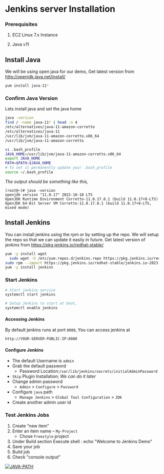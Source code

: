 # Jenkins server Installation

### Prerequisites 
 1. EC2 Linux 7.x Instance

 2. Java v11

## Install Java
We will be using open java for our demo, Get latest version from http://openjdk.java.net/install/
```sh
yum install java-11*

```

### Confirm Java Version
Lets install java and set the java home
```sh
java -version
find / -name java-11* | head -n 4
/etc/alternatives/java-11-amazon-corretto
/etc/alternatives/java-11
/usr/lib/jvm/java-11-amazon-corretto.x86_64
/usr/lib/jvm/java-11-amazon-corretto

vi .bash_profile
JAVA_HOME=/usr/lib/jvm/java-11-amazon-corretto.x86_64
export JAVA_HOME
PATH=$PATH:$JAVA_HOME
# To set it permanently update your .bash_profile
source ~/.bash_profile
```
_The output should be something like this,_
```
[root@~]# java -version
openjdk version "11.0.17" 2022-10-18 LTS
OpenJDK Runtime Environment Corretto-11.0.17.8.1 (build 11.0.17+8-LTS)
OpenJDK 64-Bit Server VM Corretto-11.0.17.8.1 (build 11.0.17+8-LTS, mixed mode)
```

## Install Jenkins
You can install jenkins using the rpm or by setting up the repo. We will setup the repo so that we can update it easily in future.
Get latest version of jenkins from https://pkg.jenkins.io/redhat-stable/
```sh
yum -y install wget
  sudo wget -O /etc/yum.repos.d/jenkins.repo https://pkg.jenkins.io/redhat-stable/jenkins.repo
sudo rpm --import https://pkg.jenkins.io/redhat-stable/jenkins.io-2023.key
yum -y install jenkins
```

### Start Jenkins
```sh
# Start jenkins service
systemctl start jenkins

# Setup Jenkins to start at boot,
systemctl enable jenkins
```

#### Accessing Jenkins
By default jenkins runs at port `8080`, You can access jenkins at
```sh
http://YOUR-SERVER-PUBLIC-IP:8080
```
#### Configure Jenkins
- The default Username is `admin`
- Grab the default password 
  - Password Location:`/var/lib/jenkins/secrets/initialAdminPassword`
- `Skip` Plugin Installation; _We can do it later_
- Change admin password
  - `Admin` > `Configure` > `Password`
- Configure `java` path
  - `Manage Jenkins` > `Global Tool Configuration` > `JDK`  
- Create another admin user id

### Test Jenkins Jobs
1. Create “new item”
1. Enter an item name – `My-Project`
   - Chose `Freestyle` project
1. Under Build section
	Execute shell : echo "Welcome to Jenkins Demo"
1. Save your job 
1. Build job
1. Check "console output"

<a href="https://ibb.co/TL38pTm"><img src="https://i.ibb.co/PQHh3Yw/JAVA-PATH.jpg" alt="JAVA-PATH" border="0" /></a>


